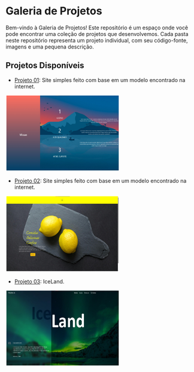  # Galeria de Projetos

Bem-vindo à Galeria de Projetos! Este repositório é um espaço onde você pode encontrar uma coleção de projetos que desenvolvemos. Cada pasta neste repositório representa um projeto individual, com seu código-fonte, imagens e uma pequena descrição.

## Projetos Disponíveis

- [Projeto 01](https://65ff3fd7430d3e4806cca21b--taupe-quokka-c9e388.netlify.app/): Site simples feito com base em um modelo encontrado na internet.
 <img src="./Img-Readme/01-.jpg" alt="Projeto 1" width="300" height="200" style="border: 2px solid white">

- [Projeto 02](https://65ff3ff7eb20374beb1fad0c--taupe-quokka-c9e388.netlify.app/): Site simples feito com base em um modelo encontrado na internet.
 <img src="./Img-Readme/02-.jpg" alt="Projeto 1" width="300" height="200" style="border: 2px solid white">

 - [Projeto 03](https://65ff40018007764d077c6c41--taupe-quokka-c9e388.netlify.app/): IceLand.
 <img src="./Img-Readme/03-iceland.jpg" alt="Projeto 1" width="300" height="200" style="border: 2px solid white">
